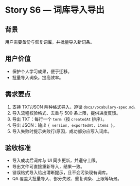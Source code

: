 # Story S6 — 词库导入导出

## 背景
用户需要备份与恢复词库，并批量导入新词条。

## 用户价值
- 保护个人学习成果，便于迁移。
- 批量导入词条，提高效率。

## 需求要点
1. 支持 TXT/JSON 两种格式导入，遵循 `docs/vocabulary-spec.md`。
2. 导入流程校验格式、去重与 500 条上限，提供进度反馈。
3. 导出 TXT：每行一个 `term`（按 `createdAt` 排序）。
4. 导出 JSON：输出 `{ version, exportedAt, items }`。
5. 导入失败时提示失败行/原因，成功部分应写入词库。

## 验收标准
- 导入成功后词库与 UI 同步更新，并遵守上限。
- 导出文件可直接重新导入，结果一致。
- 错误格式导入给出清晰提示，且不会污染现有词库。
- QA 覆盖大批量导入、部分失败、重复词条、上限等场景。

